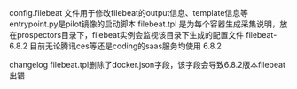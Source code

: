 config.filebeat 文件用于修改filebeat的output信息、template信息等
entrypoint.py是pilot镜像的启动脚本
filebeat.tpl 是为每个容器生成采集说明，放在prospectors目录下，filebeat实例会监视该目录下生成的配置文件
filebeat-6.8.2 目前无论腾讯ces等还是coding的saas服务均使用 6.8.2


changelog
filebeat.tpl删除了docker.json字段，该字段会导致6.8.2版本filebeat出错